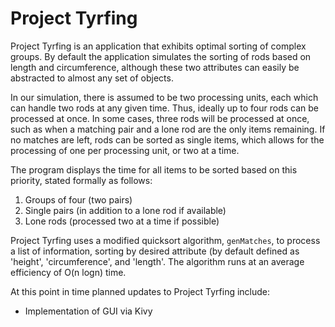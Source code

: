 Project Tyrfing
==

Project Tyrfing is an application that exhibits optimal sorting of
complex groups. By default the application simulates the sorting of
rods based on length and circumference, although these two attributes
can easily be abstracted to almost any set of objects.

In our simulation, there is assumed to be two processing units,
each which can handle two rods at any given time. Thus, ideally up to four rods
can be processed at once. In some cases, three rods will be processed
at once, such as when a matching pair and a lone rod are the only items
remaining. If no matches are left, rods can be sorted as single items,
which allows for the processing of one per processing unit, or two at
a time.

The program displays the time for all items to be sorted based on this
priority, stated formally as follows:

1.  Groups of four (two pairs)
2.  Single pairs (in addition to a lone rod if available)
3.  Lone rods (processed two at a time if possible)

Project Tyrfing uses a modified quicksort algorithm, `genMatches`, to
process a list of information, sorting by desired attribute (by default
defined as 'height', 'circumference', and 'length'. The algorithm runs at
an average efficiency of O(n logn) time.

At this point in time planned updates to Project Tyrfing include:
* Implementation of GUI via Kivy